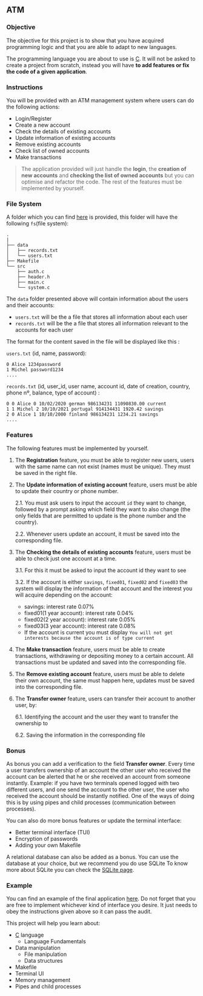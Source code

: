 ## ATM

### Objective

The objective for this project is to show that you have acquired programming logic and that you are able to adapt to new languages.

The programming language you are about to use is [C](https://en.wikipedia.org/wiki/C_%28programming_language%29). It will not be asked to create
a project from scratch, instead you will have **to add features or fix the code of a given application**.

### Instructions

You will be provided with an ATM management system where users can do the following actions:

- Login/Register
- Create a new account
- Check the details of existing accounts
- Update information of existing accounts
- Remove existing accounts
- Check list of owned accounts
- Make transactions

> The application provided will just handle the **login**, the **creation of new accounts** and **checking the list of owned accounts** but you can optimise and refactor the code. The rest of the features must
> be implemented by yourself.

### File System

A folder which you can find [here](https://assets.01-edu.org/atm-system/atm-system.zip) is provided, this folder will have the following `fs`(file system):

```console
.
|
├── data
│   ├── records.txt
│   └── users.txt
├── Makefile
└── src
    ├── auth.c
    ├── header.h
    ├── main.c
    └── system.c
```

The `data` folder presented above will contain information about the users and their accounts:

- `users.txt` will be the a file that stores all information about each user
- `records.txt` will be the a file that stores all information relevant to the accounts for each user

The format for the content saved in the file will be displayed like this :

`users.txt` (id, name, password):

```console
0 Alice 1234password
1 Michel password1234
....
```

`records.txt` (id, user_id, user name, account id, date of creation, country, phone nº, balance, type of account) :

```console
0 0 Alice 0 10/02/2020 german 986134231 11090830.00 current
1 1 Michel 2 10/10/2021 portugal 914134431 1920.42 savings
2 0 Alice 1 10/10/2000 finland 986134231 1234.21 savings
....
```

### Features

The following features must be implemented by yourself.

1. The **Registration** feature, you must be able to register new users, users with the same name can not exist (names must be unique). They must be saved in the right file.

2. The **Update information of existing account** feature, users must be able to update their country or phone number.

   2.1. You must ask users to input the account `id` they want to change, followed by a prompt asking which field they want to also change (the only fields that are permitted to update is the phone number and the country).

   2.2. Whenever users update an account, it must be saved into the corresponding file.

3. The **Checking the details of existing accounts** feature, users must be able to check just one account at a time.

   3.1. For this it must be asked to input the account id they want to see

   3.2. If the account is either `savings`, `fixed01`, `fixed02` and `fixed03` the system will display
   the information of that account and the interest you will acquire depending on the account:

   - savings: interest rate 0.07%
   - fixed01(1 year account): interest rate 0.04%
   - fixed02(2 year account): interest rate 0.05%
   - fixed03(3 year account): interest rate 0.08%
   - If the account is current you must display `You will not get interests because the account is of type current`

4. The **Make transaction** feature, users must be able to create transactions, withdrawing or depositing money to a certain account. All transactions
   must be updated and saved into the corresponding file.

5. The **Remove existing account** feature, users must be able to delete their own account, the same must happen here, updates must be saved into the corresponding file.

6. The **Transfer owner** feature, users can transfer their account to another user, by:

   6.1. Identifying the account and the user they want to transfer the ownership to

   6.2. Saving the information in the corresponding file

### Bonus

As bonus you can add a verification to the field **Transfer owner**. Every time a user transfers ownership of an account the other user who received the account
can be alerted that he or she received an account from someone instantly.
Example: if you have two terminals opened logged with two different users, and one send the account to the other user,
the user who received the account should be instantly notified.
One of the ways of doing this is by using pipes and child processes (communication between processes).

You can also do more bonus features or update the terminal interface:

- Better terminal interface (TUI)
- Encryption of passwords
- Adding your own Makefile

A relational database can also be added as a bonus. You can use the database at your choice, but we recommend you do use SQLite
To know more about SQLite you can check the [SQLite page](https://www.sqlite.org/index.html).

### Example

You can find an example of the final application [here](https://www.youtube.com/watch?v=xVtikDcGG2E). Do not forget that you are free to
implement whichever kind of interface you desire. It just needs to obey the instructions given above so it can pass the audit.

This project will help you learn about:

- [C](https://en.wikipedia.org/wiki/C_%28programming_language%29) language
  - Language Fundamentals
- Data manipulation
  - File manipulation
  - Data structures
- Makefile
- Terminal UI
- Memory management
- Pipes and child processes
